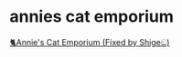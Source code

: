 # annies cat emporium

[🐈️Annie's Cat Emporium (Fixed by Shigeඞ)](https://ankiweb.net/shared/info/741979554)